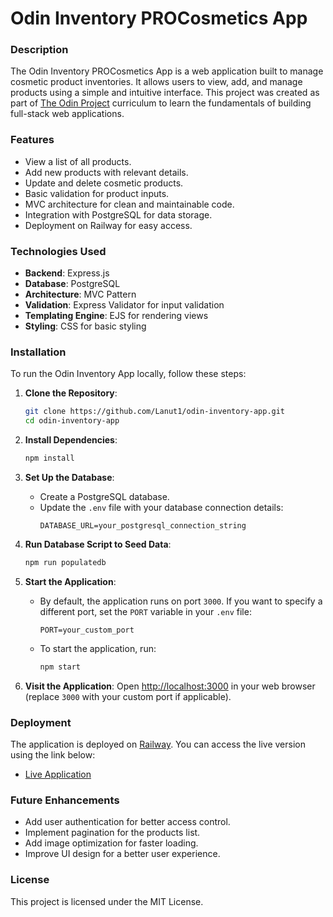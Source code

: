 # Odin Inventory PROCosmetics App

### Description
The Odin Inventory PROCosmetics App is a web application built to manage cosmetic product inventories. It allows users to view, add, and manage products using a simple and intuitive interface. This project was created as part of [The Odin Project](https://www.theodinproject.com/) curriculum to learn the fundamentals of building full-stack web applications.

### Features
- View a list of all products.
- Add new products with relevant details.
- Update and delete cosmetic products.
- Basic validation for product inputs.
- MVC architecture for clean and maintainable code.
- Integration with PostgreSQL for data storage.
- Deployment on Railway for easy access.

### Technologies Used
- **Backend**: Express.js
- **Database**: PostgreSQL
- **Architecture**: MVC Pattern
- **Validation**: Express Validator for input validation
- **Templating Engine**: EJS for rendering views
- **Styling**: CSS for basic styling

### Installation
To run the Odin Inventory App locally, follow these steps:

1. **Clone the Repository**:
   ```bash
   git clone https://github.com/Lanut1/odin-inventory-app.git
   cd odin-inventory-app
   ```

2. **Install Dependencies**:
   ```bash
   npm install
   ```

3. **Set Up the Database**:
   - Create a PostgreSQL database.
   - Update the `.env` file with your database connection details:
     ```env
     DATABASE_URL=your_postgresql_connection_string
     ```

4. **Run Database Script to Seed Data**:
   ```bash
   npm run populatedb
   ```

5. **Start the Application**:
   - By default, the application runs on port `3000`. If you want to specify a different port, set the `PORT` variable in your `.env` file:
     ```env
     PORT=your_custom_port
     ```
   - To start the application, run:
     ```bash
     npm start
     ```

6. **Visit the Application**:
   Open [http://localhost:3000](http://localhost:3000) in your web browser (replace `3000` with your custom port if applicable).

### Deployment
The application is deployed on [Railway](https://railway.app/). You can access the live version using the link below:
- [Live Application](https://odin-inventory-app-production-6ef5.up.railway.app/)

### Future Enhancements
- Add user authentication for better access control.
- Implement pagination for the products list.
- Add image optimization for faster loading.
- Improve UI design for a better user experience.

### License
This project is licensed under the MIT License.
